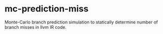 # mc-prediction-miss
Monte-Carlo branch prediction simulation to statically determine number of branch misses in llvm IR code. 
